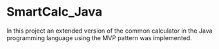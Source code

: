 # SmartCalc_Java
In this project an extended version of the common calculator in the Java programming language using the MVP pattern was implemented.
